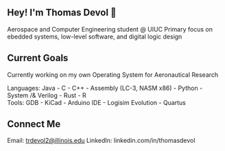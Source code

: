 ## Hey! I'm Thomas Devol 👋
Aerospace and Computer Engineering student @ UIUC
Primary focus on ebedded systems, low-level software, and digital logic design

## Current Goals
Currently working on my own Operating System for Aeronautical Research 

Languages: Java - C - C++ - Assembly (LC-3, NASM x86) - Python - System /& Verilog - Rust - R  
Tools: GDB - KiCad - Arduino IDE - Logisim Evolution - Quartus


## Connect Me
Email: trdevol2@illinois.edu
LinkedIn: linkedin.com/in/thomasdevol
